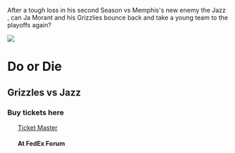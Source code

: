 <!DOCTYPE html>
<html> 
  <head>
  <title> Do or Die Grizz </title>

<p> After a tough loss in his second Season vs Memphis's new enemy the Jazz , can Ja Morant and his Grizzlies bounce back and take a young team to the playoffs again?

</p> 




<link rel="stylesheet" href="style.css">
  </head>
  <img src="https://imgur.com/kok2rJl.png">
  <body>
  <div class="maincon">
  <h1> Do or Die </h1>
  <h2> Grizzles vs Jazz </h2>
  <h3> Buy tickets here </h3>
  <ul>
    <a href="https://ticketmaster.com"><l1>Ticket Master</l1>
   </a>
  <h4> At FedEx Forum </h4>
  
 
